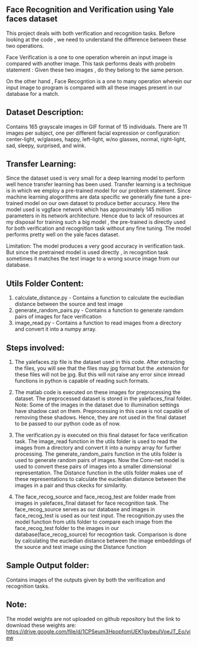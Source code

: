 Face Recognition and Verification using Yale faces dataset
----------------------------------------------------------

This project deals with both verification and recognition tasks. Before looking at the code , we need to understand the difference between these two operations. 

Face Verification is a one to one operation wherein an input image is compared with another image.  This task performs deals with probelm statement : Given these two images , do they belong to the same person.

On the other hand , Face Recogntion is a one to many operation wherein our input image to program is compared with all these images present in our database for a match. 

Dataset Description:
--------------------

Contains 165 grayscale images in GIF format of 15 individuals. There are 11 images per subject, one per different facial expression or configuration: center-light, w/glasses, happy, left-light, w/no glasses, normal, right-light, sad, sleepy, surprised, and wink.

Transfer Learning:
------------------

Since the dataset used is very small for a deep learning model to perform well hence transfer learning has been used. Transfer learning is a technique is in which we employ a pre-trained model for our problem statement. Since machine learning alogorithms are data specific we generally fine tune a pre-trained model on our own dataset to produce better accuracy. Here the model used is vggface network which has approximately 145 million parameters in its network architecture. Hence due to lack of resources  at my disposal for training such a big model , the pre-trained is directly used for both verification and recognition task without any fine tuning. The model performs pretty well on the yale faces dataset.

Limitation: The model produces a very good accuracy in verification task. But since the pretrained model is used directly , in recognition task sometimes it matches the test image to a wrong source image from our database. 


Utils Folder Content:
---------------------

1. calculate_distance.py - Contains a function to calculate the eucledian distance between the source and test image
2. generate_random_pairs.py - Contains a function to generate ramdom pairs of images for face verification
3. image_read.py - Contains a function to read images from a directory and convert it into a numpy array.


Steps involved:
---------------

1. The yalefaces.zip file is the dataset used in this code. After extracting the files, you will see that the files may jpg format but the .extension for these files will not be jpg. But this will not raise any error since imread functions in python is capable of reading such formats. 

2. The matlab code is executed on these images for preprocessing the dataset. The preprocessed dataset is stored in the yalefaces_final folder.
Note: Some of the images in the dataset due to illumination settings have shadow cast on them. Preprocessing in this case is not capable of removing these shadows. Hence, they are not used in the final dataset to be passed to our python code as of now. 

3. The verification.py is executed on this final dataset for face verification task. The image_read function in the utils folder is used to read the images from a directory and convert it into a numpy array for further processing. The generate_random_pairs function in the utils folder is used to generate random pairs of images. Now the Conv-net model is used to convert these pairs of images into a smaller dimensional representation. The Distance function in the utils folder makes use of these representations to calculate the eucledian distance between the images in a pair and thus ckecks for similarity. 

4. The face_recog_source and face_recog_test are folder made from images in yalefaces_final dataset for face recognition task. The face_recog_source serves as our database and images in face_recog_test is used as our test input. The recognition.py uses the model function from utils folder to compare each image from the face_recog_test folder to the images in our database(face_recog_source) for recogntion task. Comparison is done by calculating the eucledian distance between the image embeddings of the source and test image using the Distance function


Sample Output folder:
---------------------

Contains images of the outputs given by both the verification and recognition tasks. 


Note:
-----
The model weights are not uploaded on github repository but the link to download these weights are: https://drive.google.com/file/d/1CPSeum3HpopfomUEK1gybeuIVoeJT_Eo/view

